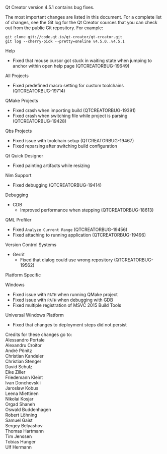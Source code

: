 Qt Creator version 4.5.1 contains bug fixes.

The most important changes are listed in this document. For a complete
list of changes, see the Git log for the Qt Creator sources that
you can check out from the public Git repository. For example:

    git clone git://code.qt.io/qt-creator/qt-creator.git
    git log --cherry-pick --pretty=oneline v4.5.0..v4.5.1

Help

* Fixed that mouse cursor got stuck in waiting state when jumping to
  anchor within open help page (QTCREATORBUG-19649)

All Projects

* Fixed predefined macro setting for custom toolchains (QTCREATORBUG-19714)

QMake Projects

* Fixed crash when importing build (QTCREATORBUG-19391)
* Fixed crash when switching file while project is parsing (QTCREATORBUG-19428)

Qbs Projects

* Fixed issue with toolchain setup (QTCREATORBUG-19467)
* Fixed reparsing after switching build configuration

Qt Quick Designer

* Fixed painting artifacts while resizing

Nim Support

* Fixed debugging (QTCREATORBUG-19414)

Debugging

* CDB
    * Improved performance when stepping (QTCREATORBUG-18613)

QML Profiler

* Fixed `Analyze Current Range` (QTCREATORBUG-19456)
* Fixed attaching to running application (QTCREATORBUG-19496)

Version Control Systems

* Gerrit
    * Fixed that dialog could use wrong repository (QTCREATORBUG-19562)

Platform Specific

Windows

* Fixed issue with `PATH` when running QMake project
* Fixed issue with `PATH` when debugging with GDB
* Fixed multiple registration of MSVC 2015 Build Tools

Universal Windows Platform

* Fixed that changes to deployment steps did not persist

Credits for these changes go to:  
Alessandro Portale  
Alexandru Croitor  
André Pönitz  
Christian Kandeler  
Christian Stenger  
David Schulz  
Eike Ziller  
Friedemann Kleint  
Ivan Donchevskii  
Jaroslaw Kobus  
Leena Miettinen  
Nikolai Kosjar  
Orgad Shaneh  
Oswald Buddenhagen  
Robert Löhning  
Samuel Gaist  
Sergey Belyashov  
Thomas Hartmann  
Tim Jenssen  
Tobias Hunger  
Ulf Hermann
